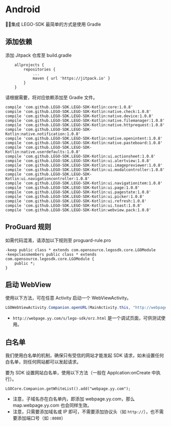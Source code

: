 # Android

集成 LEGO-SDK 最简单的方式是使用 Gradle

## 添加依赖

添加 Jitpack 仓库至 build.gradle

```
	allprojects {
		repositories {
			...
			maven { url 'https://jitpack.io' }
		}
	}
```

请根据需要，将对应依赖添加至 Gradle 文件。

```
compile 'com.github.LEGO-SDK.LEGO-SDK-Kotlin:core:1.0.8'
compile 'com.github.LEGO-SDK.LEGO-SDK-Kotlin:native.check:1.0.8'
compile 'com.github.LEGO-SDK.LEGO-SDK-Kotlin:native.device:1.0.8'
compile 'com.github.LEGO-SDK.LEGO-SDK-Kotlin:native.filemanager:1.0.8'
compile 'com.github.LEGO-SDK.LEGO-SDK-Kotlin:native.httprequest:1.0.8'
compile 'com.github.LEGO-SDK.LEGO-SDK-Kotlin:native.notification:1.0.8'
compile 'com.github.LEGO-SDK.LEGO-SDK-Kotlin:native.openintent:1.0.8'
compile 'com.github.LEGO-SDK.LEGO-SDK-Kotlin:native.pasteboard:1.0.8'
compile 'com.github.LEGO-SDK.LEGO-SDK-Kotlin:native.userdefaults:1.0.8'
compile 'com.github.LEGO-SDK.LEGO-SDK-Kotlin:ui.actionsheet:1.0.8'
compile 'com.github.LEGO-SDK.LEGO-SDK-Kotlin:ui.alertview:1.0.8'
compile 'com.github.LEGO-SDK.LEGO-SDK-Kotlin:ui.imagepreviewer:1.0.8'
compile 'com.github.LEGO-SDK.LEGO-SDK-Kotlin:ui.modalcontroller:1.0.8'
compile 'com.github.LEGO-SDK.LEGO-SDK-Kotlin:ui.navigationcontroller:1.0.8'
compile 'com.github.LEGO-SDK.LEGO-SDK-Kotlin:ui.navigationitem:1.0.8'
compile 'com.github.LEGO-SDK.LEGO-SDK-Kotlin:ui.page:1.0.8'
compile 'com.github.LEGO-SDK.LEGO-SDK-Kotlin:ui.pagestate:1.0.8'
compile 'com.github.LEGO-SDK.LEGO-SDK-Kotlin:ui.picker:1.0.8'
compile 'com.github.LEGO-SDK.LEGO-SDK-Kotlin:ui.refresh:1.0.8'
compile 'com.github.LEGO-SDK.LEGO-SDK-Kotlin:ui.toast:1.0.8'
compile 'com.github.LEGO-SDK.LEGO-SDK-Kotlin:webview.pack:1.0.8'
```

## ProGuard 规则

如需代码混淆，请添加以下规则至 proguard-rule.pro

```
-keep public class * extends com.opensource.legosdk.core.LGOModule
-keepclassmembers public class * extends com.opensource.legosdk.core.LGOModule {
    public *;
}
```

## 启动 WebView

使用以下方法，可在任意 Activity 启动一个 WebViewActivity。

```java
LGOWebViewActivity.Companion.openURL(MainActivity.this, "http://webpage.yy.com/s/lego-sdk/orz.html");
```

* ```http://webpage.yy.com/s/lego-sdk/orz.html``` 是一个调试页面，可供测试使用。

## 白名单

我们使用白名单的机制，确保只有受信的网站才能发起 SDK 请求，如未设置任何白名单，则任何网站都可以发起请求。

要为 SDK 设置网站白名单，使用以下方法（一般在 Applcation:onCreate 中执行）。

```
LGOCore.Companion.getWhiteList().add("webpage.yy.com");
```

* 注意，子域名亦在白名单内，即添加 webpage.yy.com，那么 map.webpage.yy.com 也会同样生效。
* 注意，只需要添加域名或 IP 即可，不需要添加协议头（如 ```http://```），也不需要添加端口号（如 ```:8080```）

